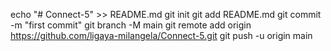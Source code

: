 echo "# Connect-5" >> README.md
git init
git add README.md
git commit -m "first commit"
git branch -M main
git remote add origin https://github.com/ligaya-milangela/Connect-5.git
git push -u origin main 
